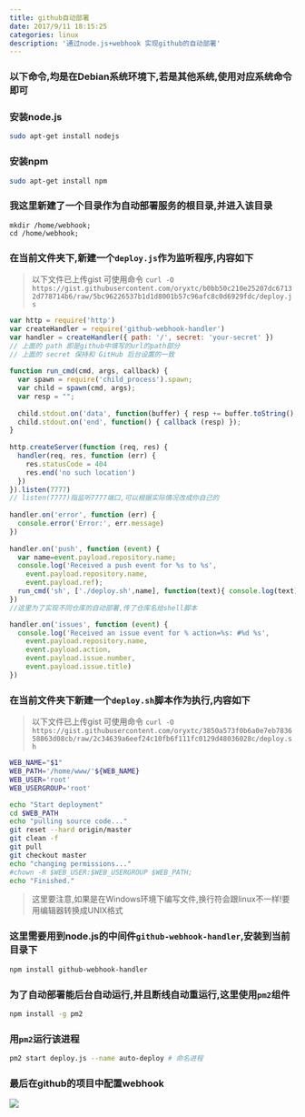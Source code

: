 ```yaml
---
title: github自动部署
date: 2017/9/11 18:15:25
categories: linux
description: '通过node.js+webhook 实现github的自动部署'
---
```


### 以下命令,均是在Debian系统环境下,若是其他系统,使用对应系统命令即可

### 安装node.js
```bash
sudo apt-get install nodejs
```

### 安装npm
```bash
sudo apt-get install npm
```

### 我这里新建了一个目录作为自动部署服务的根目录,并进入该目录
```
mkdir /home/webhook;
cd /home/webhook;
```

### 在当前文件夹下,新建一个`deploy.js`作为监听程序,内容如下
> 以下文件已上传gist 可使用命令
>`curl -O https://gist.githubusercontent.com/oryxtc/b0bb50c210e25207dc67132d778714b6/raw/5bc96226537b1d1d8001b57c96afc8c0d6929fdc/deploy.js`

```js
var http = require('http')
var createHandler = require('github-webhook-handler')
var handler = createHandler({ path: '/', secret: 'your-secret' }) 
// 上面的 path 即是github中填写的url的path部分
// 上面的 secret 保持和 GitHub 后台设置的一致
 
function run_cmd(cmd, args, callback) {
  var spawn = require('child_process').spawn;
  var child = spawn(cmd, args);
  var resp = "";
 
  child.stdout.on('data', function(buffer) { resp += buffer.toString(); });
  child.stdout.on('end', function() { callback (resp) });
}
 
http.createServer(function (req, res) {
  handler(req, res, function (err) {
    res.statusCode = 404
    res.end('no such location')
  })
}).listen(7777)
// listen(7777)指监听7777端口,可以根据实际情况改成你自己的
 
handler.on('error', function (err) {
  console.error('Error:', err.message)
})
 
handler.on('push', function (event) {
  var name=event.payload.repository.name;
  console.log('Received a push event for %s to %s',
    event.payload.repository.name,
    event.payload.ref);
  run_cmd('sh', ['./deploy.sh',name], function(text){ console.log(text) });
})
//这里为了实现不同仓库的自动部署,传了仓库名给shell脚本 

handler.on('issues', function (event) {
  console.log('Received an issue event for % action=%s: #%d %s',
    event.payload.repository.name,
    event.payload.action,
    event.payload.issue.number,
    event.payload.issue.title)
})
```
### 在当前文件夹下新建一个`deploy.sh`脚本作为执行,内容如下
> 以下文件已上传gist 可使用命令
>`curl -O https://gist.githubusercontent.com/oryxtc/3850a573f0b6a0e7eb783658863d08cb/raw/2c34639a6eef24c10fb6f111fc0129d48036028c/deploy.sh`


```bash
WEB_NAME="$1"
WEB_PATH='/home/www/'${WEB_NAME}
WEB_USER='root'
WEB_USERGROUP='root'

echo "Start deployment"
cd $WEB_PATH
echo "pulling source code..."
git reset --hard origin/master
git clean -f
git pull
git checkout master
echo "changing permissions..."
#chown -R $WEB_USER:$WEB_USERGROUP $WEB_PATH;
echo "Finished."
```
>  这里要注意,如果是在Windows环境下编写文件,换行符会跟linux不一样!要用编辑器转换成UNIX格式

### 这里需要用到node.js的中间件`github-webhook-handler`,安装到当前目录下
```bash
npm install github-webhook-handler
```

### 为了自动部署能后台自动运行,并且断线自动重运行,这里使用`pm2`组件
```bash
npm install -g pm2
```

### 用`pm2`运行该进程
```bash
pm2 start deploy.js --name auto-deploy # 命名进程
```
### 最后在github的项目中配置webhook
![](http://ooqid2far.bkt.clouddn.com/myblog/github%E8%87%AA%E5%8A%A8%E9%83%A8%E7%BD%B2-github.png)